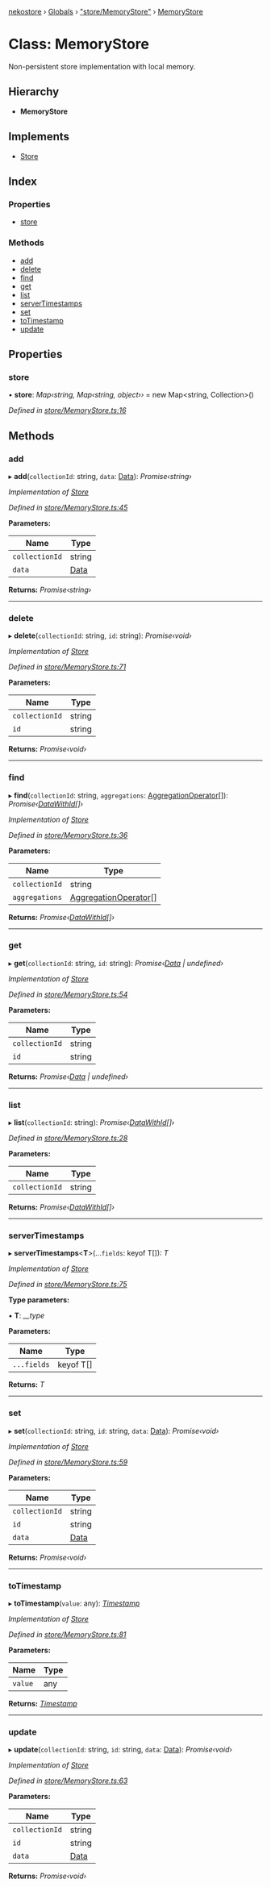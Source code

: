 [nekostore](../README.md) › [Globals](../globals.md) › ["store/MemoryStore"](../modules/_store_memorystore_.md) › [MemoryStore](_store_memorystore_.memorystore.md)

# Class: MemoryStore

Non-persistent store implementation with local memory.

## Hierarchy

* **MemoryStore**

## Implements

* [Store](../interfaces/_store_store_.store.md)

## Index

### Properties

* [store](_store_memorystore_.memorystore.md#store)

### Methods

* [add](_store_memorystore_.memorystore.md#add)
* [delete](_store_memorystore_.memorystore.md#delete)
* [find](_store_memorystore_.memorystore.md#find)
* [get](_store_memorystore_.memorystore.md#get)
* [list](_store_memorystore_.memorystore.md#list)
* [serverTimestamps](_store_memorystore_.memorystore.md#servertimestamps)
* [set](_store_memorystore_.memorystore.md#set)
* [toTimestamp](_store_memorystore_.memorystore.md#totimestamp)
* [update](_store_memorystore_.memorystore.md#update)

## Properties

###  store

• **store**: *Map‹string, Map‹string, object››* =  new Map<string, Collection>()

*Defined in [store/MemoryStore.ts:16](https://github.com/esnya/nekostore/blob/master/src/store/MemoryStore.ts#L16)*

## Methods

###  add

▸ **add**(`collectionId`: string, `data`: [Data](../modules/_store_store_.md#data)): *Promise‹string›*

*Implementation of [Store](../interfaces/_store_store_.store.md)*

*Defined in [store/MemoryStore.ts:45](https://github.com/esnya/nekostore/blob/master/src/store/MemoryStore.ts#L45)*

**Parameters:**

Name | Type |
------ | ------ |
`collectionId` | string |
`data` | [Data](../modules/_store_store_.md#data) |

**Returns:** *Promise‹string›*

___

###  delete

▸ **delete**(`collectionId`: string, `id`: string): *Promise‹void›*

*Implementation of [Store](../interfaces/_store_store_.store.md)*

*Defined in [store/MemoryStore.ts:71](https://github.com/esnya/nekostore/blob/master/src/store/MemoryStore.ts#L71)*

**Parameters:**

Name | Type |
------ | ------ |
`collectionId` | string |
`id` | string |

**Returns:** *Promise‹void›*

___

###  find

▸ **find**(`collectionId`: string, `aggregations`: [AggregationOperator](../interfaces/_driver_basic_aggregatiooperator_.aggregationoperator.md)[]): *Promise‹[DataWithId](../interfaces/_store_store_.datawithid.md)[]›*

*Implementation of [Store](../interfaces/_store_store_.store.md)*

*Defined in [store/MemoryStore.ts:36](https://github.com/esnya/nekostore/blob/master/src/store/MemoryStore.ts#L36)*

**Parameters:**

Name | Type |
------ | ------ |
`collectionId` | string |
`aggregations` | [AggregationOperator](../interfaces/_driver_basic_aggregatiooperator_.aggregationoperator.md)[] |

**Returns:** *Promise‹[DataWithId](../interfaces/_store_store_.datawithid.md)[]›*

___

###  get

▸ **get**(`collectionId`: string, `id`: string): *Promise‹[Data](../modules/_store_store_.md#data) | undefined›*

*Implementation of [Store](../interfaces/_store_store_.store.md)*

*Defined in [store/MemoryStore.ts:54](https://github.com/esnya/nekostore/blob/master/src/store/MemoryStore.ts#L54)*

**Parameters:**

Name | Type |
------ | ------ |
`collectionId` | string |
`id` | string |

**Returns:** *Promise‹[Data](../modules/_store_store_.md#data) | undefined›*

___

###  list

▸ **list**(`collectionId`: string): *Promise‹[DataWithId](../interfaces/_store_store_.datawithid.md)[]›*

*Defined in [store/MemoryStore.ts:28](https://github.com/esnya/nekostore/blob/master/src/store/MemoryStore.ts#L28)*

**Parameters:**

Name | Type |
------ | ------ |
`collectionId` | string |

**Returns:** *Promise‹[DataWithId](../interfaces/_store_store_.datawithid.md)[]›*

___

###  serverTimestamps

▸ **serverTimestamps**<**T**>(...`fields`: keyof T[]): *T*

*Implementation of [Store](../interfaces/_store_store_.store.md)*

*Defined in [store/MemoryStore.ts:75](https://github.com/esnya/nekostore/blob/master/src/store/MemoryStore.ts#L75)*

**Type parameters:**

▪ **T**: *__type*

**Parameters:**

Name | Type |
------ | ------ |
`...fields` | keyof T[] |

**Returns:** *T*

___

###  set

▸ **set**(`collectionId`: string, `id`: string, `data`: [Data](../modules/_store_store_.md#data)): *Promise‹void›*

*Implementation of [Store](../interfaces/_store_store_.store.md)*

*Defined in [store/MemoryStore.ts:59](https://github.com/esnya/nekostore/blob/master/src/store/MemoryStore.ts#L59)*

**Parameters:**

Name | Type |
------ | ------ |
`collectionId` | string |
`id` | string |
`data` | [Data](../modules/_store_store_.md#data) |

**Returns:** *Promise‹void›*

___

###  toTimestamp

▸ **toTimestamp**(`value`: any): *[Timestamp](_timestamp_.timestamp.md)*

*Implementation of [Store](../interfaces/_store_store_.store.md)*

*Defined in [store/MemoryStore.ts:81](https://github.com/esnya/nekostore/blob/master/src/store/MemoryStore.ts#L81)*

**Parameters:**

Name | Type |
------ | ------ |
`value` | any |

**Returns:** *[Timestamp](_timestamp_.timestamp.md)*

___

###  update

▸ **update**(`collectionId`: string, `id`: string, `data`: [Data](../modules/_store_store_.md#data)): *Promise‹void›*

*Implementation of [Store](../interfaces/_store_store_.store.md)*

*Defined in [store/MemoryStore.ts:63](https://github.com/esnya/nekostore/blob/master/src/store/MemoryStore.ts#L63)*

**Parameters:**

Name | Type |
------ | ------ |
`collectionId` | string |
`id` | string |
`data` | [Data](../modules/_store_store_.md#data) |

**Returns:** *Promise‹void›*
